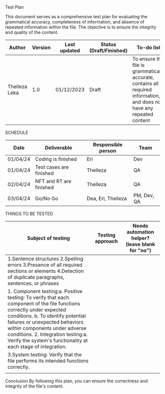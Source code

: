 Test Plan 

This document serves as a comprehensive test plan for evaluating the grammatical accuracy, completeness of information, and absence of repeated information within the file. The objective is to ensure the integrity and quality of the content.


| Author | Version |  Last updated | Status (Draft/Finished)   | To-do list | 
|--------------------|--------------|----------------------------|---------------------|-------------------------------------------------------------------------------------------------|
| Thelleza Leka | 1.0 | 01/12/2023 | Draft | To ensure the file is grammatically accurate, contains all required information, and does not have any repeated content| 



SCHEDULE

| Date | Deliverable | Responsible person | Team | 
|----------|--------------|----------------------------|-----------------------------------------|
|01/04/24 | Coding is finished  | Eri | Dev | 
| 01/04/24 | Test cases are finished | Thelleza | QA | 
| 02/04/24 | NFT and RT are finished  | Thelleza | QA | 
| 03/04/24 | Go/No Go  | Dea, Eri, Thelleza  | PM, Dev, QA | 



 THINGS TO BE TESTED 

 | Subject of testing | Testing approach | Needs automation helper? (leave blank for "no") |
 |---------------------|-----------------------|---------------------------------------------------|
 | 1.Sentence structures 2.Spelling errors 3.Presence of all required sections or elements 4.Detection of duplicate paragraphs, sentences, or phrases |
 | 1. Component testing:a. Positive testing: To verify that each component of the file functions correctly under expected conditions. b. To identify potential failures or unexpected behaviors within components under adverse conditions. 2. Integration testing:a. Verify the system's functionality at each stage of integration.
3.System testing: Verify that the file performs its intended functions correctly.| 
|        |



Conclusion
By following this plan, you can ensure the correctness and integrity of the file's content.